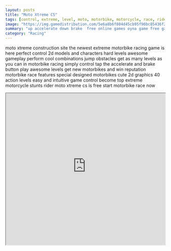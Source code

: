 ```yaml
---
layout: posts
title: "Moto Xtreme CS"
tags: [control, extreme, level, moto, motorbike, motorcycle, race, rider, stunts, tap, xtreme, free, online, games, oyna, game, free, games, play, play, games]
image: "https://img.gamedistribution.com/5e6a8b6f804d45cb95f96bc85436f2fd.jpg"
summary: "up accelerate down brake  free online games oyna game free games play play games"
category: "Racing"
---
```


moto xtreme construction site the newest extreme motorbike racing game is here perfect control 2d models and characters hard levels awesome gameplay perform cool combinations jump obstacles get as many levels as you can in motorbike racing simply control tap the accelerate and brake button play awesome levels get new motorbikes and win reputation motorbike race features special designed motorbikes cute 2d graphics 40 action levels easy and intuitive game control become top extreme motorcycle stunts rider moto xtreme cs is free start motorbike race now

<iframe width="100%" height="480px;" src="https://html5.gamedistribution.com/5e6a8b6f804d45cb95f96bc85436f2fd/"></iframe>